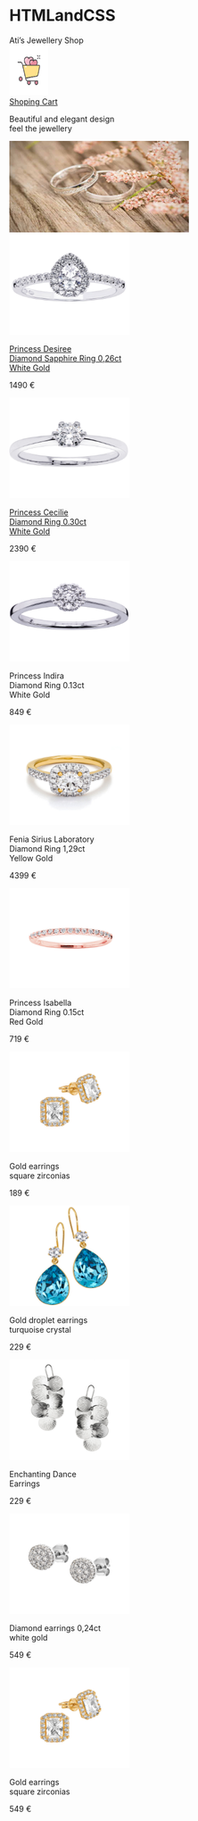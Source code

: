 # HTMLandCSS

<!DOCTYPE html>
<html>
<head>
    <meta charset="utf-8" />
    <title></title>
    <meta name="description" content="" />
    <meta name="viewport" content="width=device-width, initial-scale=1" />
    <link rel="stylesheet" href="ProjectStyles.css" />
</head>
<body>
    <div class="MainTitleText">Ati’s Jewellery Shop </div> 
    <div>
        <div class="ShoppingCartImage"><img src="Images/ShoppingBasketLogo_LOVE.png" alt="" width="70" height="90.28"></div>  
        <a href="ShoppingBasket.html" target="_blank"> 
            <div class="ShoppingCartText"> Shoping Cart </div>
        </a>
    </div>
    <div class="Advertisment">
        <p class="AdvertismentText">Beautiful and elegant design <br> feel the jewellery </p> 
        <div> <img class="AdvertismentImage"src="Images/ImageHeaderLogo.jpg" alt="" width="322" height="164"></div>
    </div>
    <div class="ProductBorder">
        <div class="Product"><img class="ProductImage" src="Images/a1.jpg" alt="" width="215" height="180"> 
            <a href="ProductDetails1.html" target="_blank">
                 <p class="ProductText">Princess Desiree <br> Diamond Sapphire Ring 0,26ct <br>
                    White Gold
                </p>
            </a>
            <p class="ProductPrice">
                1490 €
            </p>
        </div>
        <div class="Product"><img class="ProductImage" src="Images/a2.jpg" alt="" width="215" height="180"> 
            <a href="ProductDetails2.html" target="_blank"> <p class="ProductText">Princess Cecilie
                <br> Diamond Ring 0.30ct
                <br> White Gold
                </p>
            </a>
            <p class="ProductPrice">
                2390 €
            </p>
        </div>
        <div class="Product"><img class="ProductImage" src="Images/a3.jpg" alt="" width="215" height="180"> 
            <p class="ProductText">Princess Indira <br>
                Diamond Ring 0.13ct <br>
                White Gold
            </p>
            <p class="ProductPrice">
                849 €
            </p>
        </div>
        <div class="Product"><img class="ProductImage" src="Images/a4.jpg" alt="" width="215" height="180"> 
            <p class="ProductText">
                Fenia Sirius Laboratory <br> Diamond Ring 1,29ct <br> Yellow Gold
            </p>
            <p class="ProductPrice">
                4399 €
            </p>
        </div>
        <div class="Product"><img class="ProductImage" src="Images/a5.jpg" alt="" width="215" height="180"> 
            <p class="ProductText">
                Princess Isabella <br> Diamond Ring 0.15ct <br> Red Gold
            </p>
            <p class="ProductPrice">
                719 €
            </p>
        </div>
        <div class="Product"><img class="ProductImage" src="Images/b1.jpg" alt="" width="215" height="180"> 
            <p class="ProductText">
                Gold earrings
                <br> square zirconias
            </p>
            <p class="ProductPrice">
                189 €
            </p>
        </div>
        <div class="Product"><img class="ProductImage" src="Images/b2.jpg" alt="" width="215" height="180"> 
            <p class="ProductText">
                Gold droplet earrings <br>
                turquoise crystal
            </p>
            <p class="ProductPrice">
                229 €
            </p>
        </div>
        <div class="Product"><img class="ProductImage" src="Images/b3.jpg" alt="" width="215" height="180"> 
            <p class="ProductText">
                Enchanting Dance <br> Earrings
            </p>
            <p class="ProductPrice">
                229 €
            </p>
        </div>
        <div class="Product"><img class="ProductImage" src="Images/b4.jpg" alt="" width="215" height="180"> 
            <p class="ProductText">
                Diamond earrings 0,24ct <br>
                white gold
            </p>
            <p class="ProductPrice">
                549 €
            </p>
        </div>
        <div class="Product"><img class="ProductImage" src="Images/b5.jpg" alt="" width="215" height="180"> 
            <p class="ProductText">
                Gold earrings <br>
                square zirconias
            </p>
            <p class="ProductPrice">
                549 €
            </p>
        </div>
    </div>


</body>



</html>
